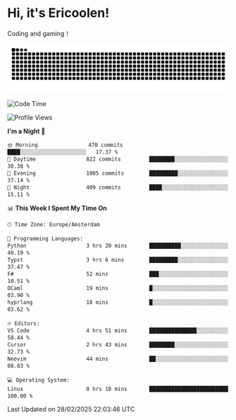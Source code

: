 # Hi, it's Ericoolen!
Coding and gaming！

<picture>
  <source media="(prefers-color-scheme: dark)" srcset="https://raw.githubusercontent.com/Eric-Song-Nop/Eric-Song-Nop/output/github-contribution-grid-snake-dark.svg">
  <source media="(prefers-color-scheme: light)" srcset="https://raw.githubusercontent.com/Eric-Song-Nop/Eric-Song-Nop/output/github-contribution-grid-snake.svg">
  <img alt="github contribution grid snake animation" src="https://raw.githubusercontent.com/Eric-Song-Nop/Eric-Song-Nop/output/github-contribution-grid-snake.svg">
</picture>

<!--START_SECTION:waka-->
![Code Time](http://img.shields.io/badge/Code%20Time-1%2C790%20hrs%2048%20mins-blue)

![Profile Views](http://img.shields.io/badge/Profile%20Views-0-blue)

**I'm a Night 🦉** 

```text
🌞 Morning                470 commits         ████░░░░░░░░░░░░░░░░░░░░░   17.37 % 
🌆 Daytime                822 commits         ████████░░░░░░░░░░░░░░░░░   30.38 % 
🌃 Evening                1005 commits        █████████░░░░░░░░░░░░░░░░   37.14 % 
🌙 Night                  409 commits         ████░░░░░░░░░░░░░░░░░░░░░   15.11 % 
```


📊 **This Week I Spent My Time On** 

```text
🕑︎ Time Zone: Europe/Amsterdam

💬 Programming Languages: 
Python                   3 hrs 20 mins       ██████████░░░░░░░░░░░░░░░   40.19 % 
Typst                    3 hrs 6 mins        █████████░░░░░░░░░░░░░░░░   37.47 % 
F#                       52 mins             ███░░░░░░░░░░░░░░░░░░░░░░   10.51 % 
OCaml                    19 mins             █░░░░░░░░░░░░░░░░░░░░░░░░   03.90 % 
hyprlang                 18 mins             █░░░░░░░░░░░░░░░░░░░░░░░░   03.62 % 

🔥 Editors: 
VS Code                  4 hrs 51 mins       ███████████████░░░░░░░░░░   58.44 % 
Cursor                   2 hrs 43 mins       ████████░░░░░░░░░░░░░░░░░   32.73 % 
Neovim                   44 mins             ██░░░░░░░░░░░░░░░░░░░░░░░   08.83 % 

💻 Operating System: 
Linux                    8 hrs 18 mins       █████████████████████████   100.00 % 
```


 Last Updated on 28/02/2025 22:03:46 UTC
<!--END_SECTION:waka-->
